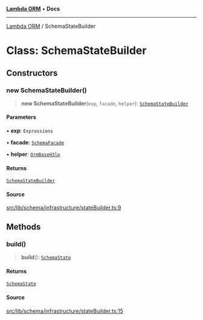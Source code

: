 [**Lambda ORM**](../README.md) • **Docs**

***

[Lambda ORM](../README.md) / SchemaStateBuilder

# Class: SchemaStateBuilder

## Constructors

### new SchemaStateBuilder()

> **new SchemaStateBuilder**(`exp`, `facade`, `helper`): [`SchemaStateBuilder`](SchemaStateBuilder.md)

#### Parameters

• **exp**: `Expressions`

• **facade**: [`SchemaFacade`](SchemaFacade.md)

• **helper**: [`OrmBaseH3lp`](OrmBaseH3lp.md)

#### Returns

[`SchemaStateBuilder`](SchemaStateBuilder.md)

#### Source

[src/lib/schema/infrastructure/stateBuilder.ts:9](https://github.com/lambda-orm/lambdaorm-base/blob/ca6421568853c5efe7433915c5510adb7501a76c/src/lib/schema/infrastructure/stateBuilder.ts#L9)

## Methods

### build()

> **build**(): [`SchemaState`](SchemaState.md)

#### Returns

[`SchemaState`](SchemaState.md)

#### Source

[src/lib/schema/infrastructure/stateBuilder.ts:15](https://github.com/lambda-orm/lambdaorm-base/blob/ca6421568853c5efe7433915c5510adb7501a76c/src/lib/schema/infrastructure/stateBuilder.ts#L15)
